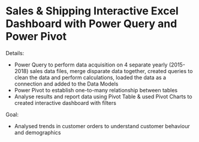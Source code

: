 # Sales &amp; Shipping Interactive Excel Dashboard with Power Query and Power Pivot

Details:
- Power Query to perform data acquisition on 4 separate yearly (2015-2018) sales data files, merge disparate data together, created queries to clean the data and perform calculations, loaded the data as a connection and added to the Data Models
- Power Pivot to establish one-to-many relationship between tables
-	Analyse results and report data using Pivot Table & used Pivot Charts to created interactive dashboard with filters

Goal:
-	Analysed trends in customer orders to understand customer behaviour and demographics

